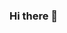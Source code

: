 ### Hi there 👋

<!--
**popov-alex/popov-alex** is a ✨ _special_ ✨ repository because its `README.md` (this file) appears on your GitHub profile.

Here are some ideas to get you started:

- 🔭 I’m currently working on Modern JS applications
- 🌱 I’m currently learning React and Redux
- 📫 How to reach me: ayp5xc@virginia.edu
- 😄 Pronouns: he/him
- ⚡ Fun fact:
I lived in apartment 404 of the dorm of my alma mater for five years.

No surprise, I became a lawyer and I could not find my way to coding.

This did not happen until I moved to apartment 100, where I reside now.

Everything is OK so far and I need to continue with my request.

I guess, my next apartment should have a number of 200, so I can finally break into Tech.
